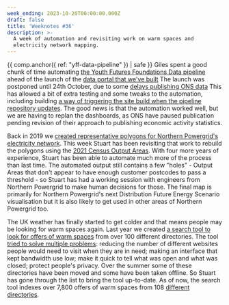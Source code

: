 ```yaml
---
week_ending: 2023-10-20T00:00:00.000Z
draft: false
title: 'Weeknotes #36'
description: >-
  A week of automation and revisiting work on warm spaces and
  electricity network mapping.
---
```



{{ comp.anchor({ ref: "yff-data-pipeline" }) | safe }}
Giles spent a good chunk of time automating
[the Youth Futures Foundations Data pipeline](https://github.com/open-innovations/yff-data-pipelines)
ahead of the launch of the
[data portal that we've built](https://data.youthfuturesfoundation.org)
The launch was postponed until 24th October, due to some
[delays publishing ONS data](https://www.nomisweb.co.uk/articles/1358.aspx)
This has allowed a bit of extra testing and some tweaks to the automation, including building
[a way of triggering the site build when the pipeline repository updates](https://dringtech.com/blog/2023/cross-repo-github-triggers/).
The good news is that the automation worked well, but we are having to replan the dashboards,
as ONS have paused publication pending revision of their approach to publishing economic activity statistics.

Back in 2019 we [created representative polygons for Northern Powergrid's electricity network](https://open-innovations.org/blog/2019-11-27-building-electricity-distribution-geography). This week Stuart has been revisiting that work to rebuild the polygons using the [2021 Census Output Areas](https://geoportal.statistics.gov.uk/datasets/ons::output-areas-2021-boundaries-ew-bfe/explore). With four more years of experience, Stuart has been able to automate much more of the process than last time. The automated output still contains a few "holes" - Output Areas that don't appear to have enough customer postcodes to pass a threshold - so Stuart has had a working session with engineers from Northern Powergrid to make human decisions for those. The final map is primarily for Northern Powergrid's next Distribution Future Energy Scenario visualisation but it is also likely to get used in other areas of Northern Powergrid too.

The UK weather has finally started to get colder and that means people may be looking for warm spaces again. Last year we created [a search tool to look for offers of warm spaces](https://warm.open-innovations.org/find) from over 100 different directories. The tool [tried to solve multiple problems](https://warm.open-innovations.org/about): reducing the number of different websites people would need to visit when they are in need; making an interface that kept bandwidth use low; make it quick to tell what was open and what was closed; protect people's privacy. Over the summer some of these directories have been moved and some have been taken offline. So Stuart has gone through the list to bring the tool up-to-date. As of now, the search tool indexes over 7,800 offers of warm spaces from 108 [different directories](https://warm.open-innovations.org/directories).
